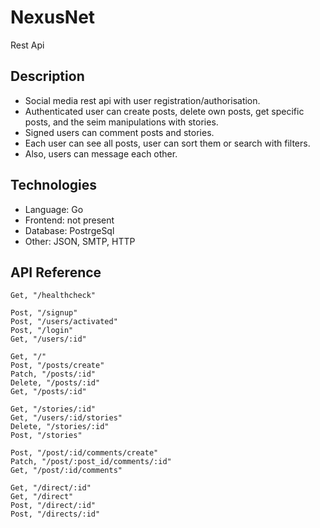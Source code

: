 # NexusNet

Rest Api

## Description

 - Social media rest api with user registration/authorisation.
 - Authenticated user can create posts, delete own posts, get specific posts, and the seim manipulations with stories.
 - Signed users can comment posts and stories.
 - Each user can see all posts, user can sort them or search with filters.
 - Also, users can message each other.

## Technologies 

 - Language: Go
 - Frontend: not present
 - Database: PostrgeSql
 - Other: JSON, SMTP, HTTP

## API Reference

```http
Get, "/healthcheck"

Post, "/signup"
Post, "/users/activated"
Post, "/login"
Get, "/users/:id"

Get, "/"
Post, "/posts/create"
Patch, "/posts/:id"
Delete, "/posts/:id"
Get, "/posts/:id"

Get, "/stories/:id"
Get, "/users/:id/stories"
Delete, "/stories/:id"
Post, "/stories"

Post, "/post/:id/comments/create"
Patch, "/post/:post_id/comments/:id"
Get, "/post/:id/comments"

Get, "/direct/:id"
Get, "/direct"
Post, "/direct/:id"
Post, "/directs/:id"
```

